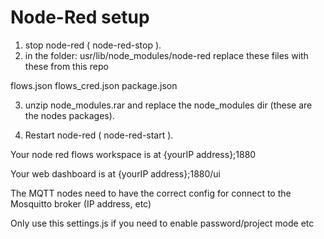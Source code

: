 Node-Red setup
===========

1) stop  node-red  (  node-red-stop  ).
2) in the folder:  usr/lib/node_modules/node-red
replace these files with these from this repo

flows.json
flows_cred.json
package.json

3) unzip node_modules.rar and replace the node_modules dir  (these are the nodes packages).

4) Restart node-red (  node-red-start  ).


Your node red flows workspace is at {yourIP address};1880

Your web dashboard is at {yourIP address};1880/ui

The MQTT nodes need to have the correct config for connect to the Mosquitto broker (IP address, etc)


Only use this settings.js if you need to enable password/project mode etc




